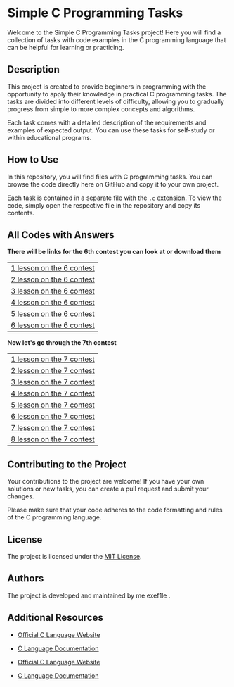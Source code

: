 
# Simple C Programming Tasks
<head>
<link rel="stylesheet" type="text/css" href="styles.css">
</head>

Welcome to the Simple C Programming Tasks project! Here you will find a collection of tasks with code examples in the C programming language that can be helpful for learning or practicing.

## Description

This project is created to provide beginners in programming with the opportunity to apply their knowledge in practical C programming tasks. The tasks are divided into different levels of difficulty, allowing you to gradually progress from simple to more complex concepts and algorithms.

Each task comes with a detailed description of the requirements and examples of expected output. You can use these tasks for self-study or within educational programs.

## How to Use

In this repository, you will find files with C programming tasks. You can browse the code directly here on GitHub and copy it to your own project.

Each task is contained in a separate file with the `.c` extension. To view the code, simply open the respective file in the repository and copy its contents.

## All Codes with Answers
**There will be links for the 6th contest you can look at or download them**<br>

<table>
  <tr>
    <td><a href="./lesson%201/lesson%201.c">1 lesson on the 6 contest</a></td>
  </tr>
  <tr>
    <td><a href="./lesson%202/lesson%202.c">2 lesson on the 6 contest</a></td>
  </tr>
  <tr>
    <td><a href="./lesson%203/lesson%203.c">3 lesson on the 6 contest</a></td>
  </tr>
  <tr>
    <td><a href="./lesson%204/lesson%204.c">4 lesson on the 6 contest</a></td>
  </tr>
  <tr>
    <td><a href="./lesson%205/lesson%205.c">5 lesson on the 6 contest</a></td>
  </tr>
  <tr>
    <td><a href="./lesson%206/lesson%206.c">6 lesson on the 6 contest</a></td>
  </tr>
</table>

**Now let's go through the 7th contest**
<table>
  <tr>
    <td><a href="./Fundamentals%20of%20Programming%207%20contest/Lesson%201/lesson%201.c">1 lesson on the 7 contest</a></td>
  </tr>
  <tr>
    <td><a href="./Fundamentals%20of%20Programming%207%20contest/Lesson%202/Lesson%202.c">2 lesson on the 7 contest</a></td>
  </tr>
   <tr>
    <td><a href="./Fundamentals%20of%20Programming%207%20contest/Lesson%203/Lesson%203.c">3 lesson on the 7 contest</a></td>
  </tr>
   <tr>
    <td><a href="./Fundamentals%20of%20Programming%207%20contest/Lesson%204/Lesson%204.c">4 lesson on the 7 contest</a></td>
  </tr>
   <tr>
    <td><a href="./Fundamentals%20of%20Programming%207%20contest/Lesson%205/Lesson%205.c">5 lesson on the 7 contest</a></td>
  </tr>
   <tr>
    <td><a href="./Fundamentals%20of%20Programming%207%20contest/Lesson%206/Lesson%206.c">6 lesson on the 7 contest</a></td>
  </tr>
   <tr>
    <td><a href="./Fundamentals%20of%20Programming%207%20contest/Lesson%207/Lesson%207.c">7 lesson on the 7 contest</a></td>
  </tr>
   <tr>
    <td><a href="./Fundamentals%20of%20Programming%207%20contest/Lesson%208/Lesson%208%20.c">8 lesson on the 7 contest</a></td>
  </tr>
</table>






## Contributing to the Project

Your contributions to the project are welcome! If you have your own solutions or new tasks, you can create a pull request and submit your changes.

Please make sure that your code adheres to the code formatting and rules of the C programming language.

## License

The project is licensed under the [MIT License](LICENSE).

## Authors

The project is developed and maintained by me exef1le .

## Additional Resources

- [Official C Language Website](https://www.iso.org/standard/74528.html)
- [C Language Documentation](https://en.cppreference.com/w/c)



- [Official C Language Website](https://www.iso.org/standard/74528.html)
- [C Language Documentation](https://en.cppreference.com/w/c)

